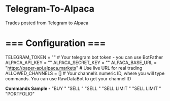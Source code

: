 # Telegram-To-Alpaca
Trades posted from Telegram to Alpaca

# === Configuration ===
TELEGRAM_TOKEN    = "" # Your telegram bot token - you can use BotFather
ALPACA_API_KEY    = "" 
ALPACA_SECRET_KEY = ""
ALPACA_BASE_URL   = "https://paper-api.alpaca.markets" # Use live URL for real trading
ALLOWED_CHANNELS  = []  # Your channel’s numeric ID, where you will type commands. You can use RawDataBot to get your channel ID

**Commands Sample -**
       "BUY <qty> <SYMBOL>"
       "SELL <SYMBOL>"
       "SELL <qty> <SYMBOL>"
       "SELL <SYMBOL> LIMIT <price>"
       "SELL <qty> <SYMBOL> LIMIT <price>"
       "PORTFOLIO"
